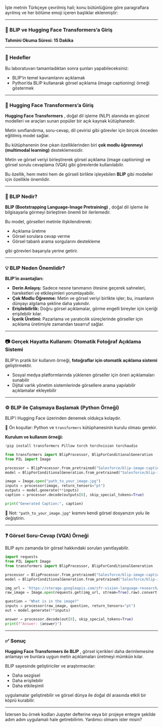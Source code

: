 İşte metnin Türkçeye çevrilmiş hali; konu bütünlüğüne göre paragraflara ayrılmış ve her bölüme emoji içeren başlıklar eklenmiştir:

---

### 🧠 BLIP ve Hugging Face Transformers’a Giriş

**Tahmini Okuma Süresi: 15 Dakika**

---

### 🎯 Hedefler

Bu laboratuvarı tamamladıktan sonra şunları yapabileceksiniz:

* BLIP’in temel kavramlarını açıklamak
* Python’da BLIP kullanarak görsel açıklama (image captioning) örneği göstermek

---

### 🤖 Hugging Face Transformers’a Giriş

 **Hugging Face Transformers** , doğal dil işleme (NLP) alanında en güncel modelleri ve araçları sunan popüler bir açık kaynak kütüphanedir.

Metin sınıflandırma, soru-cevap, dil çevirisi gibi görevler için birçok önceden eğitilmiş model sağlar.

Bu kütüphanenin öne çıkan özelliklerinden biri **çok modlu öğrenmeyi (multimodal learning)** desteklemesidir.

Metin ve görsel veriyi birleştirerek görsel açıklama (image captioning) ve görsel sorulu cevaplama (VQA) gibi görevlerde kullanılabilir.

Bu özellik, hem metni hem de görseli birlikte işleyebilen **BLIP** gibi modeller için özellikle önemlidir.

---

### 📸 BLIP Nedir?

 **BLIP (Bootstrapping Language-Image Pretraining)** , doğal dil işleme ile bilgisayarla görmeyi birleştiren önemli bir ilerlemedir.

Bu model, görselleri metinle ilişkilendirerek:

* Açıklama üretme
* Görsel sorulara cevap verme
* Görsel tabanlı arama sorgularını destekleme

gibi görevleri başarıyla yerine getirir.

---

### 💡 BLIP Neden Önemlidir?

**BLIP’in avantajları:**

* **Derin Anlayış:** Sadece nesne tanımanın ötesine geçerek sahneleri, hareketleri ve etkileşimleri yorumlayabilir.
* **Çok Modlu Öğrenme:** Metin ve görsel veriyi birlikte işler; bu, insanların dünyayı algılama şekline daha yakındır.
* **Erişilebilirlik:** Doğru görsel açıklamalar, görme engelli bireyler için içeriği erişilebilir kılar.
* **İçerik Üretimi:** Pazarlama ve yaratıcılık süreçlerinde görseller için açıklama üretimiyle zamandan tasarruf sağlar.

---

### 📷 Gerçek Hayatta Kullanım: Otomatik Fotoğraf Açıklama Sistemi

BLIP’in pratik bir kullanım örneği, **fotoğraflar için otomatik açıklama sistemi** geliştirmektir.

* Sosyal medya platformlarında yüklenen görseller için öneri açıklamaları sunabilir
* Dijital varlık yönetim sistemlerinde görsellere arama yapılabilir açıklamalar ekleyebilir

---

### ⚙️ BLIP ile Çalışmaya Başlamak (Python Örneği)

BLIP’i Hugging Face üzerinden denemek oldukça kolaydır.

📌 Ön koşullar: Python ve `transformers` kütüphanesinin kurulu olması gerekir.

**Kurulum ve kullanım örneği:**

```python
!pip install transformers Pillow torch torchvision torchaudio

from transformers import BlipProcessor, BlipForConditionalGeneration
from PIL import Image

processor = BlipProcessor.from_pretrained("Salesforce/blip-image-captioning-base")
model = BlipForConditionalGeneration.from_pretrained("Salesforce/blip-image-captioning-base")

image = Image.open("path_to_your_image.jpg")
inputs = processor(image, return_tensors="pt")
outputs = model.generate(**inputs)
caption = processor.decode(outputs[0], skip_special_tokens=True)

print("Generated Caption:", caption)
```

📌 Not: `"path_to_your_image.jpg"` kısmını kendi görsel dosyanızın yolu ile değiştirin.

---

### ❓ Görsel Soru-Cevap (VQA) Örneği

BLIP aynı zamanda bir görsel hakkındaki soruları yanıtlayabilir.

```python
import requests
from PIL import Image
from transformers import BlipProcessor, BlipForConditionalGeneration

processor = BlipProcessor.from_pretrained("Salesforce/blip-image-captioning-large")
model = BlipForConditionalGeneration.from_pretrained("Salesforce/blip-image-captioning-large")

img_url = 'https://storage.googleapis.com/sfr-vision-language-research/BLIP/demo.jpg'
raw_image = Image.open(requests.get(img_url, stream=True).raw).convert('RGB')

question = "What is in the image?"
inputs = processor(raw_image, question, return_tensors="pt")
out = model.generate(**inputs)

answer = processor.decode(out[0], skip_special_tokens=True)
print(f"Answer: {answer}")
```

---

### ✅ Sonuç

 **Hugging Face Transformers ile BLIP** , görsel içerikleri daha derinlemesine anlamayı ve bunlara uygun metin açıklamaları üretmeyi mümkün kılar.

BLIP sayesinde geliştiriciler ve araştırmacılar:

* Daha sezgisel
* Daha erişilebilir
* Daha etkileşimli

uygulamalar geliştirebilir ve görsel dünya ile doğal dil arasında etkili bir köprü kurabilir.

---

İstersen bu örnek kodları Jupyter defterine veya bir projeye entegre şekilde adım adım uygulamalı hale getirebilirim. Yardımcı olmamı ister misin?

